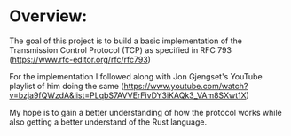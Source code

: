 # Overview:

The goal of this project is to build a basic implementation of
the Transmission Control Protocol (TCP) as specified in RFC 793 (https://www.rfc-editor.org/rfc/rfc793)


For the implementation I followed along with Jon Gjengset's YouTube playlist
of him doing the same (https://www.youtube.com/watch?v=bzja9fQWzdA&list=PLqbS7AVVErFivDY3iKAQk3_VAm8SXwt1X)


My hope is to gain a better understanding of how the protocol works while also getting a better
understand of the Rust language.

